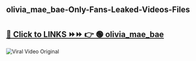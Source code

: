 
 ## olivia_mae_bae-Only-Fans-Leaked-Videos-Files

# <h2><a href="https://mediaupload.pro?olivia_mae_bae">🔗 Click to LINKS ⏩⏩ 👉 🟢 olivia_mae_bae </a></h2>

<a href="https://mediaupload.pro?olivia_mae_bae" rel="nofollow" data-target="animated-image.originalLink"><img src="https://i.ibb.co.com/xMMVF88/686577567.gif" alt="Viral Video Original" style="max-width: 100%; display: inline-block;" data-target="animated-image.originalImage"></a>